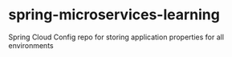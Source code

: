 # spring-microservices-learning
Spring Cloud Config repo for storing application properties for all environments
